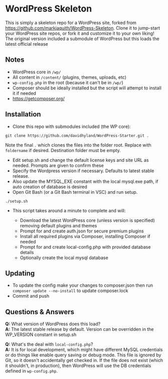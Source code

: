 # WordPress Skeleton

This is simply a skeleton repo for a WordPress site, forked from https://github.com/markjaquith/WordPress-Skeleton. 
Clone it to jump-start your WordPress site repos, or fork it and customize it to your own liking!
The original version included a submodule of WordPress but this loads the latest official release

## Notes

* WordPress core in `/wp/` 
* All content in `/content/` (plugins, themes, uploads, etc)
* `wp-config.php` in the root (because it can't be in `/wp/`)
* Composer should be ideally installed but the script will attempt to install it if needed
* https://getcomposer.org/

## Installation

* Clone this repo with submodules included (the WP core):

`git clone https://github.com/davidhyland/WordPress-Starter.git .`

  Note the final `.` which clones the files into the folder root. Replace with `foldername` if desired. Destination folder must be empty.

* Edit setup.sh and change the default license keys and site URL as needed. Prompts are given to confirm these
* Specify the Wordpress version if necessary. Defaults to latest stable release.
* Also update the MYSQL_EXE constant with the local mysql.exe path, if auto creation of database is desired
* Open Git Bash (or a Git Bash terminal in VSC) and run setup. 

`./setup.sh`

* This script takes around a minute to complete and will:

  * Download the latest WordPress core (unless version is specified) removing default plugins and themes
  * Prompt for and create auth.json for secure premium plugins
  * Install all required plugins via Composer, installing Composer if needed
  * Prompt for and create local-config.php with provided database details
  * Optionally create the local mysql database

## Updating

* To update the config make your changes to composer.json then run `composer update --no-install` to update composer.lock
* Commit and push

## Questions & Answers

**Q:** What version of WordPress does this load?  
**A:** The latest stable release by default. Version can be overridden in the WP_VERSION constant in setup.sh

**Q:** What's the deal with `local-config.php`?  
**A:** It is for local development, which might have different MySQL credentials or do things like enable query saving or debug mode. This file is ignored by Git, so it doesn't accidentally get checked in. If the file does not exist (which it shouldn't, in production), then WordPress will use the DB credentials defined in `wp-config.php`.
